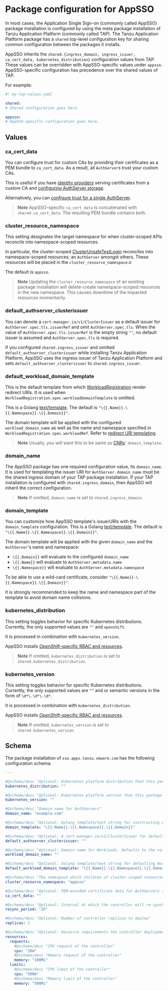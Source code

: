 # Package configuration for AppSSO

In most cases, the Application Single Sign-on (commonly called AppSSO) package 
installation is configured by using the meta package installation of Tanzu 
Application Platform (commonly called TAP). 
The Tanzu Application Platform package has a `shared` top-level configuration key 
for sharing common configuration between the packages it installs.

AppSSO inherits the `shared.{ingress_domain, ingress_issuer, ca_cert_data,
kubernetes_distribution}` configuration values from TAP. These values can be
overridden with AppSSO-specific values under `appsso`. AppSSO-specific
configuration has precedence over the shared values of TAP.

For example:

```yaml
#! my-tap-values.yaml

shared:
# Shared configuration goes here.

appsso:
# AppSSO-specific configuration goes here.
```

## Values

### <a id="ca"></a>ca_cert_data

You can configure trust for custom CAs by providing their certificates as a PEM
bundle to `ca_cert_data`. As a result, all `AuthServer`s trust your custom CAs.

This is useful if you have [identity
providers](../service-operators/identity-providers.hbs.md) serving certificates
from a custom CA and [configuring AuthServer
storage](../service-operators/storage.hbs.md).

Alternatively, you can [configure trust for a single
AuthServer](../service-operators/ca-certs.hbs.md).

>**Note** AppSSO-specific `ca_cert_data` is concatenated with
>`shared.ca_cert_data`. The resulting PEM bundle contains both.

### cluster_resource_namespace

This setting designates the target namespace for when cluster-scoped APIs
reconcile into namespace-scoped resources.

In particular, the cluster-scoped
[ClusterUnsafeTestLogin](./api/clusterunsafetestlogin.hbs.md) reconciles into
namespace-scoped resources; an `AuthServer` amongst others. These resources
will be placed in the `cluster_resource_namespace`.o

The default is `appsso`.

>**Note** Updating the `cluster_resource_namespace` of an existing package
>installation will delete-create namespace-scoped resources in the new
>namespace. This causes downtime of the impacted resources momentarily.

### default_authserver_clusterissuer

You can denote a `cert-manager.io/v1/ClusterIssuer` as a default issuer for
`AuthServer.spec.tls.issuerRef` and omit `AuthServer.spec.tls`. When the value
of `AuthServer.spec.tls.issuerRef` is the empty string `""`, no default issuer
is assumed and `AuthServer.spec.tls` is required.

If you configured `shared.ingress_issuer` and omitted
`default_authserver_clusterissuer` while installing Tanzu Application Platform,
AppSSO uses the ingress issuer of Tanzu Application Platform and sets
`default_authserver_clusterissuer` to `shared.ingress_issuer`.

### default_workload_domain_template

This is the default template from which
[WorkloadRegistration](./api/workloadregistration.hbs.md) render redirect URIs.
It is used when `WorkloadRegistration.spec.workloadDomainTemplate` is omitted.

This is a Golang [text/template](https://pkg.go.dev/text/template). The default
is `"\{{.Name}}.\{{.Namespace}}.\{{.Domain}}"`.

The domain template will be applied with the configured `workload_domain_name`
as well as the name and namespace specified in
`WorkloadRegistration.spec.workloadRef`. Refer to [redirect URI
templating](./api/workloadregistration.hbs.md#redirect-uri-templating).

>**Note** Usually, you will want this to be same as
>[CNRs](../../cloud-native-runtimes/about.hbs.md)' `domain_template`.

### domain_name

The AppSSO package has one required configuration value, its `domain_name`. It
is used for templating the issuer URI for `AuthServer`. `domain_name` must be
the shared ingress domain of your TAP package installation. If your TAP
installation is configured with `shared.ingress_domain`, then AppSSO will
inherit the correct configuration.

>**Note** If omitted, `domain_name` is set to `shared.ingress_domain`.

### domain_template

You can customize how AppSSO template's issuerURIs with the `domain_template`
configuration. This is a Golang
[text/template](https://pkg.go.dev/text/template). The default is
`"\{{.Name}}.\{{.Namespace}}.\{{.Domain}}"`.

The domain template will be applied with the given `domain_name` and the
`AuthServer`'s name and namespace:

- `\{{.Domain}}` will evaluate to the configured `domain_name`
- `\{{.Name}}` will evaluate to `AuthServer.metadata.name`
- `\{{.Namespace}}` will evaluate to `AuthServer.metadata.namespace`

To be able to use a wild-card certificate, consider
`"\{{.Name}}-\{{.Namespace}}.\{{.Domain}}"`.

It is strongly recommended to keep the name and namespace part of the template
to avoid domain name collisions.

### kubernetes_distribution

This setting toggles behavior for specific Kubernetes distributions. Currently,
the only supported values are `""` and `openshift`.

It is processed in combination with `kubernetes_version`.

AppSSO installs [_OpenShift_-specific RBAC and resources](openshift.md).

>**Note** If omitted, `kubernetes_distribution` is set to
>`shared.kubernetes_distribution`.

### kubernetes_version

This setting toggles behavior for specific Kubernetes distributions. Currently,
the only supported values are `""` and or semantic versions in the form of
`\d*\.\d*\.\d*`.

It is processed in combination with `kubernetes_distribution`.

AppSSO installs [_OpenShift_-specific RBAC and resources](openshift.md).

>**Note** If omitted, `kubernetes_version` is set to
>`shared.kubernetes_version`.

## Schema

The package installation of `sso.apps.tanzu.vmware.com` has the following
configuration schema:

<!---
Generated with:
```shell
cat ~/workspace/sso4k8s/carvel/config/values-schema.yml
```
--->

```yaml
---

#@schema/desc "Optional: Kubernetes platform distribution that this package is being installed on. Accepted values: ['','openshift']"
kubernetes_distribution: ""

#@schema/desc "Optional: Kubernetes platform version that this package is being installed on. Accepted format: ['x.x.x']"
kubernetes_version: ""

#@schema/desc "Domain name for AuthServers"
domain_name: "example.com"

#@schema/desc "Optional: Golang template/text string for constructing AuthServer FQDNs"
domain_template: "\{{.Name}}.\{{.Namespace}}.\{{.Domain}}"

#@schema/desc "Optional: A cert-manager.io/v1/ClusterIssuer for defaulting AuthServer TLS"
default_authserver_clusterissuer: ""

#@schema/desc "Optional: Domain name for Workloads. Defaults to the value of domain_name"
workload_domain_name: ""

#@schema/desc "Optional: Golang template/text string for defaulting Workload FQDNs templating"
default_workload_domain_template: "\{{.Name}}.\{{.Namespace}}.\{{.Domain}}"

#@schema/desc "The namespace which children of cluster-scoped resources are located in"
cluster_resource_namespace: "appsso"

#@schema/desc "Optional: PEM-encoded certificate data for AuthServers to trust TLS connections with a custom CA"
ca_cert_data: ""

#@schema/desc "Optional: Interval at which the controller will re-synchronize applied resources"
resync_period: "2h"

#@schema/desc "Optional: Number of controller replicas to deploy"
replicas: 1

#@schema/desc "Optional: Resource requirements the controller deployment"
resources:
  requests:
    #@schema/desc "CPU request of the controller"
    cpu: "20m"
    #@schema/desc "Memory request of the controller"
    memory: "100Mi"
  limits:
    #@schema/desc "CPU limit of the controller"
    cpu: "500m"
    #@schema/desc "Memory limit of the controller"
    memory: "500Mi"
```
